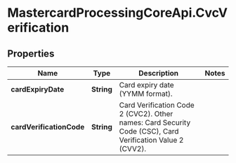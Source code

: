 # MastercardProcessingCoreApi.CvcVerification

## Properties

Name | Type | Description | Notes
------------ | ------------- | ------------- | -------------
**cardExpiryDate** | **String** | Card expiry date (YYMM format).  | 
**cardVerificationCode** | **String** | Card Verification Code 2 (CVC2). Other names: Card Security Code (CSC), Card Verification Value 2 (CVV2).  | 


